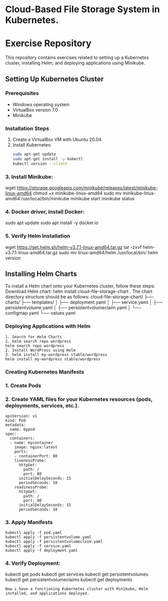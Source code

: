 # Cloud-Based File Storage System in Kubernetes.
# Exercise Repository

This repository contains exercises related to setting up a Kubernetes cluster, installing Helm, and deploying applications using Minikube.

## Setting Up Kubernetes Cluster

### Prerequisites

- Windows operating system
- VirtualBox version 7.0
- Minikube

### Installation Steps

1. Create a VirtualBox VM with Ubuntu 20.04.
2. Install Kubernetes:
   ```bash
   sudo apt-get update
   sudo apt-get install -y kubectl
   kubectl version --client

### 3. Install Minikube:
wget https://storage.googleapis.com/minikube/releases/latest/minikube-linux-amd64
chmod +x minikube-linux-amd64
sudo mv minikube-linux-amd64 /usr/local/bin/minikube
minikube start
minikube status
### 4. Docker driver, install Docker:
sudo apt update
sudo apt install -y docker.io
### 5. Verify Helm Installation
wget https://get.helm.sh/helm-v3.7.1-linux-amd64.tar.gz
tar -zxvf helm-v3.7.1-linux-amd64.tar.gz
sudo mv linux-amd64/helm /usr/local/bin/
helm version
## Installing Helm Charts
To install a Helm chart onto your Kubernetes cluster, follow these steps:
Download Helm chart:
helm install cloud-file-storage-chart .
The chart directory structure should be as follows:
cloud-file-storage-chart/
├── charts/
├── templates/
│   ├── deployment.yaml
│   ├── service.yaml
│   ├── persistentvolume.yaml
│   ├── persistentvolumeclaim.yaml
│   └── configmap.yaml
└── values.yaml


### Deploying Applications with Helm
```
1. Search for Helm Charts
2. helm search repo wordpress
helm search repo wordpress
2. Install WordPress using Helm
3. helm install my-wordpress stable/wordpress
helm install my-wordpress stable/wordpress
```
### Creating Kubernetes Manifests
### 1. Create Pods
### 2. Create YAML files for your Kubernetes resources (pods, deployments, services, etc.).
```
apiVersion: v1
kind: Pod
metadata:
  name: mypod
spec:
  containers:
  - name: mycontainer
    image: nginx:latest
    ports:
    - containerPort: 80
    livenessProbe:
      httpGet:
        path: /
        port: 80
      initialDelaySeconds: 15
      periodSeconds: 10
    readinessProbe:
      httpGet:
        path: /
        port: 80
      initialDelaySeconds: 15
      periodSeconds: 10
```
### 3. Apply Manifests
```
kubectl apply -f pod.yaml
kubectl apply -f persistentvolume.yaml
kubectl apply -f persistentvolumeclaim.yaml
kubectl apply -f service.yaml
kubectl apply -f deployment.yaml
```
### 4. Verify Deployment:
kubectl get pods
kubectl get services
kubectl get persistentvolumes
kubectl get persistentvolumeclaims
kubectl get deployments
```
Now i have a functioning Kubernetes cluster with Minikube, Helm installed, and applications deployed.
